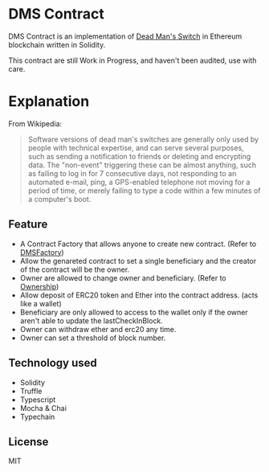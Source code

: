 # DMS Contract

DMS Contract is an implementation of [Dead Man's Switch](https://en.wikipedia.org/wiki/Dead_man%27s_switch) in Ethereum blockchain written in Solidity.

This contract are still Work in Progress, and haven't been audited, use with care.

# Explanation

From Wikipedia:

> Software versions of dead man's switches are generally only used by people with technical expertise, and can serve several purposes, such as sending a notification to friends or deleting and encrypting data. The "non-event" triggering these can be almost anything, such as failing to log in for 7 consecutive days, not responding to an automated e-mail, ping, a GPS-enabled telephone not moving for a period of time, or merely failing to type a code within a few minutes of a computer's boot.

## Feature

- A Contract Factory that allows anyone to create new contract. (Refer to [DMSFactory](./contracts/DMSFactory.sol))
- Allow the genareted contract to set a single beneficiary and the creator of the contract will be the owner.
- Owner are allowed to change owner and beneficiary. (Refer to [Ownership](./contracts/Ownership.sol))
- Allow deposit of ERC20 token and Ether into the contract address. (acts like a wallet)
- Beneficiary are only allowed to access to the wallet only if the owner aren't able to update the lastCheckInBlock.
- Owner can withdraw ether and erc20 any time.
- Owner can set a threshold of block number.

## Technology used

- Solidity
- Truffle
- Typescript
- Mocha & Chai
- Typechain

## License

MIT
